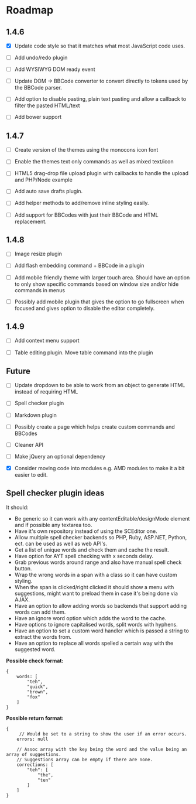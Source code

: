 # Roadmap

## 1.4.6

- [x] Update code style so that it matches what most JavaScript code uses.
- [ ] Add undo/redo plugin
- [ ] Add WYSIWYG DOM ready event
- [ ] Update DOM -> BBCode converter to convert directly to tokens used by the BBCode parser.
- [ ] Add option to disable pasting, plain text pasting and allow a callback to filter the pasted HTML/text
- [ ] Add bower support


## 1.4.7

- [ ] Create version of the themes using the monocons icon font
- [ ] Enable the themes text only commands as well as mixed text/icon
- [ ] HTML5 drag-drop file upload plugin with callbacks to handle the upload and PHP/Node example
- [ ] Add auto save drafts plugin.
- [ ] Add helper methods to add/remove inline styling easily.
- [ ] Add support for BBCodes with just their BBCode and HTML replacement.


## 1.4.8

- [ ] Image resize plugin
- [ ] Add flash embedding command + BBCode in a plugin
- [ ] Add mobile friendly theme with larger touch area.
      Should have an option to only show specific commands based on window size and/or hide commands in menus
- [ ] Possibly add mobile plugin that gives the option to go fullscreen when focused and gives option to disable the editor completely.


## 1.4.9

- [ ] Add context menu support
- [ ] Table editing plugin. Move table command into the plugin


## Future

- [ ] Update dropdown to be able to work from an object to generate HTML instead of requiring HTML
- [ ] Spell checker plugin
- [ ] Markdown plugin
- [ ] Possibly create a page which helps create custom commands and BBCodes
- [ ] Cleaner API
- [ ] Make jQuery an optional dependency
- [x] Consider moving code into modules e.g. AMD modules to make it a bit easier to edit.


## Spell checker plugin ideas

It should:

   * Be generic so it can work with any contentEditable/designMode element and if possible any textarea too.
   * Have it's own repository instead of using the SCEditor one.
   * Allow multiple spell checker backends so PHP, Ruby, ASP.NET, Python, ect. can be used as well as web API's.
   * Get a list of unique words and check them and cache the result.
   * Have option for AYT spell checking with x seconds delay.
   * Grab previous words around range and also have manual spell check button.
   * Wrap the wrong words in a span with a class so it can have custom styling.
   * When the span is clicked/right clicked it should show a menu with suggestions, might want to preload them in case it's being done via AJAX.
   * Have an option to allow adding words so backends that support adding words can add them.
   * Have an ignore word option which adds the word to the cache.
   * Have options to ignore capitalised words, split words with hyphens.
   * Have an option to set a custom word handler which is passed a string to extract the words from.
   * Have an option to replace all words spelled a certain way with the suggested word.

**Possible check format:**

	{
		words: [
			"teh",
			"quick",
			"brown",
			"fox"
		]
	}

**Possible return format:**

	{
		 // Would be set to a string to show the user if an error occurs.
		errors: null

		// Assoc array with the key being the word and the value being an array of suggestions.
		// Suggestions array can be empty if there are none.
		corrections: [
			"teh": [
				"the",
				"ten"
			]
		]
	}